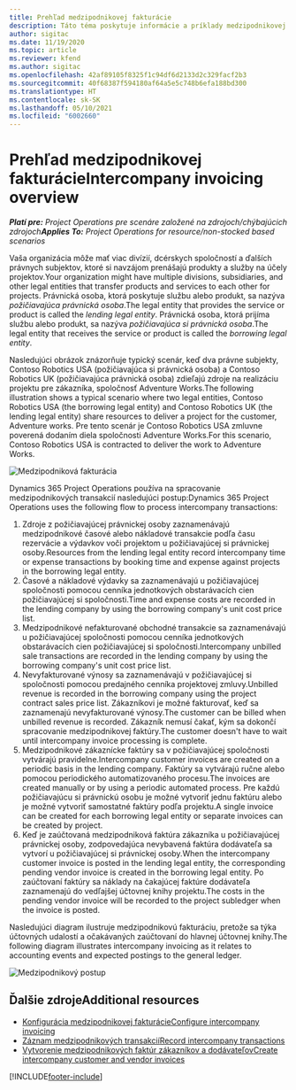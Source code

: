 ```yaml
---
title: Prehľad medzipodnikovej fakturácie
description: Táto téma poskytuje informácie a príklady medzipodnikovej fakturácie pre projekty.
author: sigitac
ms.date: 11/19/2020
ms.topic: article
ms.reviewer: kfend
ms.author: sigitac
ms.openlocfilehash: 42af89105f8325f1c94df6d2133d2c329facf2b3
ms.sourcegitcommit: 40f68387f594180af64a5e5c748b6efa188bd300
ms.translationtype: HT
ms.contentlocale: sk-SK
ms.lasthandoff: 05/10/2021
ms.locfileid: "6002660"
---
```

# <a name="intercompany-invoicing-overview"></a><span data-ttu-id="6a388-103">Prehľad medzipodnikovej fakturácie</span><span class="sxs-lookup"><span data-stu-id="6a388-103">Intercompany invoicing overview</span></span>

<span data-ttu-id="6a388-104">_**Platí pre:** Project Operations pre scenáre založené na zdrojoch/chýbajúcich zdrojoch_</span><span class="sxs-lookup"><span data-stu-id="6a388-104">_**Applies To:** Project Operations for resource/non-stocked based scenarios_</span></span>

<span data-ttu-id="6a388-105">Vaša organizácia môže mať viac divízií, dcérskych spoločností a ďalších právnych subjektov, ktoré si navzájom prenášajú produkty a služby na účely projektov.</span><span class="sxs-lookup"><span data-stu-id="6a388-105">Your organization might have multiple divisions, subsidiaries, and other legal entities that transfer products and services to each other for projects.</span></span> <span data-ttu-id="6a388-106">Právnická osoba, ktorá poskytuje službu alebo produkt, sa nazýva *požičiavajúca právnická osoba*.</span><span class="sxs-lookup"><span data-stu-id="6a388-106">The legal entity that provides the service or product is called the *lending legal entity*.</span></span> <span data-ttu-id="6a388-107">Právnická osoba, ktorá prijíma službu alebo produkt, sa nazýva *požičiavajúca si právnická osoba*.</span><span class="sxs-lookup"><span data-stu-id="6a388-107">The legal entity that receives the service or product is called the *borrowing legal entity*.</span></span>

<span data-ttu-id="6a388-108">Nasledujúci obrázok znázorňuje typický scenár, keď dva právne subjekty, Contoso Robotics USA (požičiavajúca si právnická osoba) a Contoso Robotics UK (požičiavajúca právnická osoba) zdieľajú zdroje na realizáciu projektu pre zákazníka, spoločnosť Adventure Works.</span><span class="sxs-lookup"><span data-stu-id="6a388-108">The following illustration shows a typical scenario where two legal entities, Contoso Robotics USA (the borrowing legal entity) and Contoso Robotics UK (the lending legal entity) share resources to deliver a project for the customer, Adventure works.</span></span> <span data-ttu-id="6a388-109">Pre tento scenár je Contoso Robotics USA zmluvne poverená dodaním diela spoločnosti Adventure Works.</span><span class="sxs-lookup"><span data-stu-id="6a388-109">For this scenario, Contoso Robotics USA is contracted to deliver the work to Adventure Works.</span></span>

![Medzipodniková fakturácia](./media/IntercompanyScenario.png) 

<span data-ttu-id="6a388-111">Dynamics 365 Project Operations používa na spracovanie medzipodnikových transakcií nasledujúci postup:</span><span class="sxs-lookup"><span data-stu-id="6a388-111">Dynamics 365 Project Operations uses the following flow to process intercompany transactions:</span></span>

1. <span data-ttu-id="6a388-112">Zdroje z požičiavajúcej právnickej osoby zaznamenávajú medzipodnikové časové alebo nákladové transakcie podľa času rezervácie a výdavkov voči projektom u požičiavajúcej si právnickej osoby.</span><span class="sxs-lookup"><span data-stu-id="6a388-112">Resources from the lending legal entity record intercompany time or expense transactions by booking time and expense against projects in the borrowing legal entity.</span></span>
2. <span data-ttu-id="6a388-113">Časové a nákladové výdavky sa zaznamenávajú u požičiavajúcej spoločnosti pomocou cenníka jednotkových obstarávacích cien požičiavajúcej si spoločnosti.</span><span class="sxs-lookup"><span data-stu-id="6a388-113">Time and expense costs are recorded in the lending company by using the borrowing company's unit cost price list.</span></span>
3. <span data-ttu-id="6a388-114">Medzipodnikové nefakturované obchodné transakcie sa zaznamenávajú u požičiavajúcej spoločnosti pomocou cenníka jednotkových obstarávacích cien požičiavajúcej si spoločnosti.</span><span class="sxs-lookup"><span data-stu-id="6a388-114">Intercompany unbilled sale transactions are recorded in the lending company by using the borrowing company's unit cost price list.</span></span>
4. <span data-ttu-id="6a388-115">Nevyfakturované výnosy sa zaznamenávajú v požičiavajúcej si spoločnosti pomocou predajného cenníka projektovej zmluvy.</span><span class="sxs-lookup"><span data-stu-id="6a388-115">Unbilled revenue is recorded in the borrowing company using the project contract sales price list.</span></span> <span data-ttu-id="6a388-116">Zákazníkovi je možné fakturovať, keď sa zaznamenajú nevyfakturované výnosy.</span><span class="sxs-lookup"><span data-stu-id="6a388-116">The customer can be billed when unbilled revenue is recorded.</span></span> <span data-ttu-id="6a388-117">Zákazník nemusí čakať, kým sa dokončí spracovanie medzipodnikovej faktúry.</span><span class="sxs-lookup"><span data-stu-id="6a388-117">The customer doesn't have to wait until intercompany invoice processing is complete.</span></span>
5. <span data-ttu-id="6a388-118">Medzipodnikové zákaznícke faktúry sa v požičiavajúcej spoločnosti vytvárajú pravidelne.</span><span class="sxs-lookup"><span data-stu-id="6a388-118">Intercompany customer invoices are created on a periodic basis in the lending company.</span></span> <span data-ttu-id="6a388-119">Faktúry sa vytvárajú ručne alebo pomocou periodického automatizovaného procesu.</span><span class="sxs-lookup"><span data-stu-id="6a388-119">The invoices are created manually or by using a periodic automated process.</span></span> <span data-ttu-id="6a388-120">Pre každú požičiavajúcu si právnickú osobu je možné vytvoriť jednu faktúru alebo je možné vytvoriť samostatné faktúry podľa projektu.</span><span class="sxs-lookup"><span data-stu-id="6a388-120">A single invoice can be created for each borrowing legal entity or separate invoices can be created by project.</span></span>
6. <span data-ttu-id="6a388-121">Keď je zaúčtovaná medzipodniková faktúra zákazníka u požičiavajúcej právnickej osoby, zodpovedajúca nevybavená faktúra dodávateľa sa vytvorí u požičiavajúcej si právnickej osoby.</span><span class="sxs-lookup"><span data-stu-id="6a388-121">When the intercompany customer invoice is posted in the lending legal entity, the corresponding pending vendor invoice is created in the borrowing legal entity.</span></span> <span data-ttu-id="6a388-122">Po zaúčtovaní faktúry sa náklady na čakajúcej faktúre dodávateľa zaznamenajú do vedľajšej účtovnej knihy projektu.</span><span class="sxs-lookup"><span data-stu-id="6a388-122">The costs in the pending vendor invoice will be recorded to the project subledger when the invoice is posted.</span></span>

<span data-ttu-id="6a388-123">Nasledujúci diagram ilustruje medzipodnikovú fakturáciu, pretože sa týka účtovných udalostí a očakávaných zaúčtovaní do hlavnej účtovnej knihy.</span><span class="sxs-lookup"><span data-stu-id="6a388-123">The following diagram illustrates intercompany invoicing as it relates to accounting events and expected postings to the general ledger.</span></span>

![Medzipodnikový postup](./media/IntercompanyFlow.png)

## <a name="additional-resources"></a><span data-ttu-id="6a388-125">Ďalšie zdroje</span><span class="sxs-lookup"><span data-stu-id="6a388-125">Additional resources</span></span>

- [<span data-ttu-id="6a388-126">Konfigurácia medzipodnikovej fakturácie</span><span class="sxs-lookup"><span data-stu-id="6a388-126">Configure intercompany invoicing</span></span>](configure-intercompany-invoicing.md)
- [<span data-ttu-id="6a388-127">Záznam medzipodnikových transakcií</span><span class="sxs-lookup"><span data-stu-id="6a388-127">Record intercompany transactions</span></span>](create-intercompany-transactions.md)
- [<span data-ttu-id="6a388-128">Vytvorenie medzipodnikových faktúr zákazníkov a dodávateľov</span><span class="sxs-lookup"><span data-stu-id="6a388-128">Create intercompany customer and vendor invoices</span></span>](create-intercompany-customer-vendor-invoices.md)


[!INCLUDE[footer-include](../includes/footer-banner.md)]